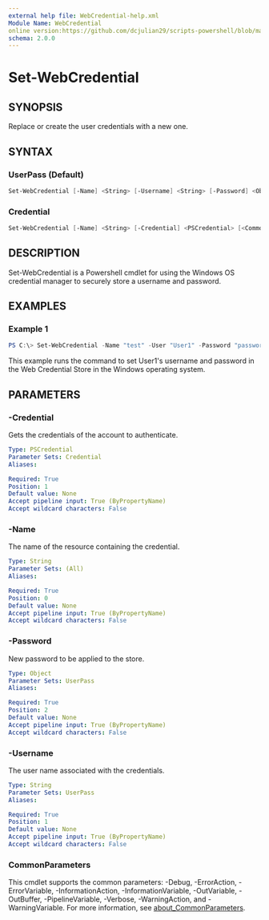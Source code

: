 ```yaml
---
external help file: WebCredential-help.xml
Module Name: WebCredential
online version:https://github.com/dcjulian29/scripts-powershell/blob/main/Modules/WebCredential/docs/Set-WebCredential.md
schema: 2.0.0
---
```


# Set-WebCredential

## SYNOPSIS

Replace or create the user credentials with a new one.

## SYNTAX

### UserPass (Default)

```powershell
Set-WebCredential [-Name] <String> [-Username] <String> [-Password] <Object> [<CommonParameters>]
```

### Credential

```powershell
Set-WebCredential [-Name] <String> [-Credential] <PSCredential> [<CommonParameters>]
```

## DESCRIPTION

Set-WebCredential is a Powershell cmdlet for using the Windows OS
credential manager to securely store a username and password.

## EXAMPLES

### Example 1

```powershell
PS C:\> Set-WebCredential -Name "test" -User "User1" -Password "password123"
```

This example runs the command to set User1's username and password in
the Web Credential Store in the Windows operating system.

## PARAMETERS

### -Credential

Gets the credentials of the account to authenticate.

```yaml
Type: PSCredential
Parameter Sets: Credential
Aliases:

Required: True
Position: 1
Default value: None
Accept pipeline input: True (ByPropertyName)
Accept wildcard characters: False
```

### -Name

The name of the resource containing the credential.

```yaml
Type: String
Parameter Sets: (All)
Aliases:

Required: True
Position: 0
Default value: None
Accept pipeline input: True (ByPropertyName)
Accept wildcard characters: False
```

### -Password

New password to be applied to the store.

```yaml
Type: Object
Parameter Sets: UserPass
Aliases:

Required: True
Position: 2
Default value: None
Accept pipeline input: True (ByPropertyName)
Accept wildcard characters: False
```

### -Username

The user name associated with the credentials.

```yaml
Type: String
Parameter Sets: UserPass
Aliases:

Required: True
Position: 1
Default value: None
Accept pipeline input: True (ByPropertyName)
Accept wildcard characters: False
```

### CommonParameters

This cmdlet supports the common parameters: -Debug, -ErrorAction, -ErrorVariable, -InformationAction, -InformationVariable, -OutVariable, -OutBuffer, -PipelineVariable, -Verbose, -WarningAction, and -WarningVariable. For more information, see [about_CommonParameters](http://go.microsoft.com/fwlink/?LinkID=113216).
